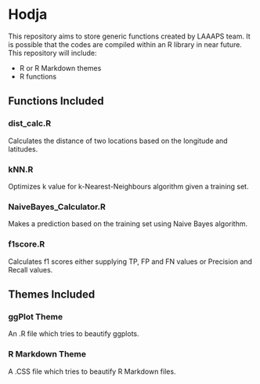 # Hodja

This repository aims to store generic functions created by LAAAPS team. It is possible that the codes are compiled within an R library in near future. This repository will include:

* R or R Markdown themes
* R functions

## Functions Included

### dist_calc.R

Calculates the distance of two locations based on the longitude and latitudes.

### kNN.R

Optimizes k value for k-Nearest-Neighbours algorithm given a training set.

### NaiveBayes_Calculator.R

Makes a prediction based on the training set using Naive Bayes algorithm.

### f1score.R

Calculates f1 scores either supplying TP, FP and FN values or Precision and Recall values.

## Themes Included

### ggPlot Theme

An .R file which tries to beautify ggplots.

### R Markdown Theme

A .CSS file which tries to beautify R Markdown files.